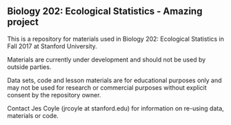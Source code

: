 ## Biology 202: Ecological Statistics	- Amazing project

This is a repository for materials used in Biology 202: Ecological Statistics in Fall 2017 at Stanford University.

Materials are currently under development and should not be used by outside parties. 

Data sets, code and lesson materials are for educational purposes only and may not be used for research or commercial purposes without explicit consent by the repository owner.

Contact Jes Coyle (jrcoyle at stanford.edu) for information on re-using data, materials or code.
